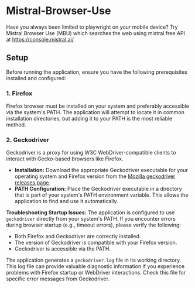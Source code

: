 # Mistral-Browser-Use
Have you always been limited to playwright on your mobile device? Try Mistral Browser Use (MBU) which searches the web using mistral free API at https://console.mistral.ai/

## Setup

Before running the application, ensure you have the following prerequisites installed and configured:

### 1. Firefox
Firefox browser must be installed on your system and preferably accessible via the system's PATH. The application will attempt to locate it in common installation directories, but adding it to your PATH is the most reliable method.

### 2. Geckodriver
Geckodriver is a proxy for using W3C WebDriver-compatible clients to interact with Gecko-based browsers like Firefox.

*   **Installation:** Download the appropriate Geckodriver executable for your operating system and Firefox version from the [Mozilla geckodriver releases page](https://github.com/mozilla/geckodriver/releases).
*   **PATH Configuration:** Place the Geckodriver executable in a directory that is part of your system's PATH environment variable. This allows the application to find and use it automatically.

**Troubleshooting Startup Issues:**
The application is configured to use `geckodriver` directly from your system's PATH. If you encounter errors during browser startup (e.g., timeout errors), please verify the following:
*   Both Firefox and Geckodriver are correctly installed.
*   The version of Geckodriver is compatible with your Firefox version.
*   Geckodriver is accessible via the PATH.

The application generates a `geckodriver.log` file in its working directory. This log file can provide valuable diagnostic information if you experience problems with Firefox startup or WebDriver interactions. Check this file for specific error messages from Geckodriver.
